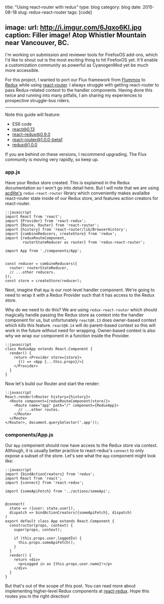 title: "Using react-router with redux"
type: blog
category: blog
date: 2015-08-18
slug: redux-react-router
tags: [code]

image:
  url: http://i.imgur.com/6Jqxo6Kl.jpg
  caption: Filler image! Atop Whistler Mountain near Vancouver, BC.
---

I'm working on submission and reviewer tools for FirefoxOS add-ons, which I'd
like to shout out is the most exciting thing to hit FirefoxOS yet. It'll enable
a customization community as powerful as CyanogenMod yet be much more
accessible.

For this project, I wanted to port our Flux framework from
[Flummox](http://acdlite.github.io/flummox) to
[Redux](http://rackt.github.io/redux/docs/introduction/index.html) while using
[react-router](https://github.com/rackt/react-router/). I always struggle with
getting react-router to pass Redux-related context to the handler components.
Having done this twice and running into many pitfalls, I am sharing my
experiences to prospective struggle-bus riders.

---

Note this guide will feature:

- ES6 code
- react@0.13
- react-redux@0.9.0
- react-router@1.0.0-beta1
- redux@1.0.0

If you are behind on these versions, I recommend upgrading. The Flux community
is moving very rapidly, so keep up.

### app.js

Have your Redux store created. This is explained in the Redux documentation so
I won't go into detail here. But I will note that we are using
[acdlite's](https://github.com/acdlite) ```redux-react-router``` library which
conveniently makes availalbe react-router state inside of our Redux store, and
features action creators for react-router.

    ::javascript
    import React from 'react';
    import {Provider} from 'react-redux';
    import {Route, Router} from 'react-router';
    import {history} from 'react-router/lib/BrowserHistory';
    import {combineReducers, createStore} from 'redux';
    import {reduxRouteComponent,
            routerStateReducer as router} from 'redux-react-router';

    import App from './components/App';


    const reducer = combineReducers({
      router: routerStateReducer,
      // ...other reducers.
    });
    const store = createStore(reducer);

Next, imagine that ```App``` is our root-level handler component. We're going
to need to wrap it with a Redux Provider such that it has access to the Redux
store.

Why do we need to do this? We are using ```redux-react-router``` which should
magically handle passing the Redux store as context into the handler component
for us, but unfortunately ```react@0.13``` does owner-based context which kills
this feature. ```react@0.14``` will do parent-based context so this will work
in the future without need for wrapping. Owner-based context is also why we
wrap our component in a function inside the Provider.

    ::javascript
    class ReduxApp extends React.Component {
      render() {
        return <Provider store={store}>
          {() => <App {...this.props}/>}
        </Provider>
      }
    }

Now let's build our Router and start the render:

    ::javascript
    React.render(<Router history={history}>
      <Route component={reduxRouteComponent(store)}>
        <Route name="app" path="/" component={ReduxApp}>
          // ...other routes.
        </Route>
      </Route>
    </Router>, document.querySelector('.app'));

### components/App.js

Our ```App``` component should now have access to the Redux store via context.
Although, it is usually better practice to react-redux's ```connect``` to
only expose a subset of the store. Let's see what the ```App``` component
might look like:

    ::javascript
    import {bindActionCreators} from 'redux';
    import React from 'react';
    import {connect} from 'react-redux';

    import {someApiFetch} from '../actions/someApi';


    @connect(
      state => ({user: state.user}),
      dispatch => bindActionCreators({someApiFetch}, dispatch)
    )
    export default class App extends React.Component {
      constructor(props, context) {
        super(props, context);

        if (this.props.user.loggedIn) {
          this.props.someApiFetch();
        }
      }
      render() {
        return <div>
          <p>Logged in as {this.props.user.name}!</p>
        </div>
      }
    }

But that's out of the scope of this post. You can read more about implementing
higher-level Redux components at
[react-redux](https://github.com/rackt/react-redux). Hope this routes you
in the right direction!
